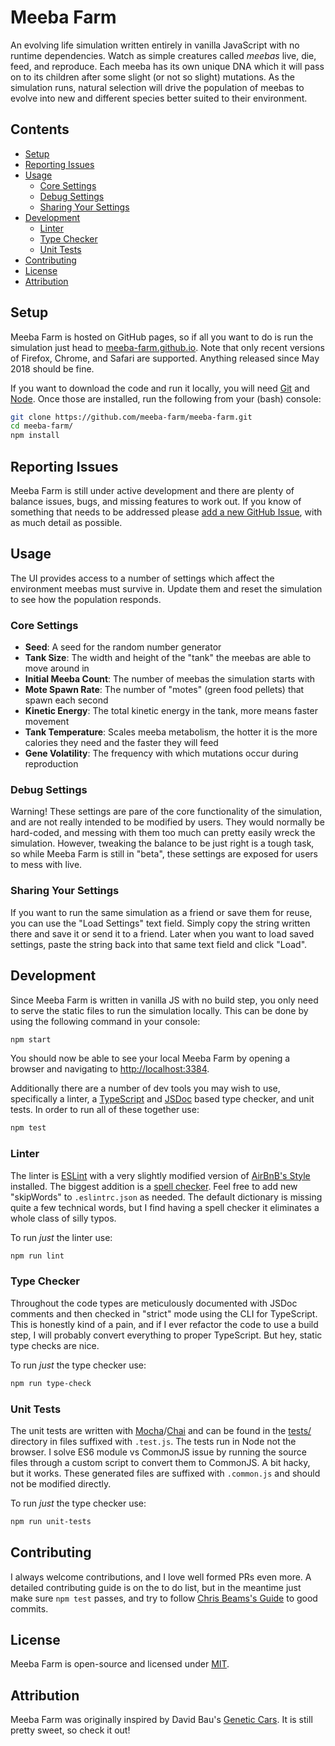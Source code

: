 # Meeba Farm

An evolving life simulation written entirely in vanilla JavaScript with no
runtime dependencies. Watch as simple creatures called _meebas_ live, die,
feed, and reproduce. Each meeba has its own unique DNA which it will pass on
to its children after some slight (or not so slight) mutations. As the
simulation runs, natural selection will drive the population of meebas to
evolve into new and different species better suited to their environment.

## Contents

- [Setup](#setup)
- [Reporting Issues](#reporting-issues)
- [Usage](#usage)
    * [Core Settings](#core-settings)
    * [Debug Settings](#debug-settings)
    * [Sharing Your Settings](#sharing-your-settings)
- [Development](#development)
    * [Linter](#linter)
    * [Type Checker](#type-checker)
    * [Unit Tests](#unit-tests)
- [Contributing](#contributing)
- [License](#license)
- [Attribution](#attribution)

## Setup

Meeba Farm is hosted on GitHub pages, so if all you want to do is run the
simulation just head to
[meeba-farm.github.io](http://meeba-farm.github.io/meeba-farm/). Note that only
recent versions of Firefox, Chrome, and Safari are supported. Anything released
since May 2018 should be fine.

If you want to download the code and run it locally, you will need
[Git](https://git-scm.com/) and [Node](https://nodejs.org/). Once those are
installed, run the following from your (bash) console:

```bash
git clone https://github.com/meeba-farm/meeba-farm.git
cd meeba-farm/
npm install
```

## Reporting Issues

Meeba Farm is still under active development and there are plenty of balance
issues, bugs, and missing features to work out. If you know of something that
needs to be addressed please
[add a new GitHub Issue](https://github.com/meeba-farm/meeba-farm/issues/new),
with as much detail as possible.

## Usage

The UI provides access to a number of settings which affect the environment
meebas must survive in. Update them and reset the simulation to see how the
population responds.

### Core Settings

- **Seed**: A seed for the random number generator
- **Tank Size**: The width and height of the "tank" the meebas are able to move
    around in
- **Initial Meeba Count**: The number of meebas the simulation starts with
- **Mote Spawn Rate**: The number of "motes" (green food pellets) that spawn
    each second
- **Kinetic Energy**: The total kinetic energy in the tank, more means faster
    movement
- **Tank Temperature**: Scales meeba metabolism, the hotter it is the more
    calories they need and the faster they will feed
- **Gene Volatility**: The frequency with which mutations occur during
    reproduction

### Debug Settings

Warning! These settings are pare of the core functionality of the simulation,
and are not really intended to be modified by users. They would normally be
hard-coded, and messing with them too much can pretty easily wreck the
simulation. However, tweaking the balance to be just right is a tough task, so
while Meeba Farm is still in "beta", these settings are exposed for users to
mess with live.

### Sharing Your Settings

If you want to run the same simulation as a friend or save them for reuse, you
can use the "Load Settings" text field. Simply copy the string written there
and save it or send it to a friend. Later when you want to load saved settings,
paste the string back into that same text field and click "Load".

## Development

Since Meeba Farm is written in vanilla JS with no build step, you only need to
serve the static files to run the simulation locally. This can be done by
using the following command in your console:

```bash
npm start
```

You should now be able to see your local Meeba Farm by opening a browser and
navigating to [http://localhost:3384](http://localhost:3384).

Additionally there are a number of dev tools you may wish to use, specifically
a linter, a [TypeScript](https://www.typescriptlang.org/) and
[JSDoc](http://usejsdoc.org/) based type checker, and unit tests. In order to
run all of these together use:

```bash
npm test
```

### Linter

The linter is [ESLint](https://eslint.org/) with a very slightly modified
version of [AirBnB's Style](https://github.com/airbnb/javascript) installed.
The biggest addition is a
[spell checker](https://github.com/aotaduy/eslint-plugin-spellcheck). Feel free
to add new "skipWords" to `.eslintrc.json` as needed. The default dictionary is
missing quite a few technical words, but I find having a spell checker it
eliminates a whole class of silly typos.

To run _just_ the linter use:

```bash
npm run lint
```

### Type Checker

Throughout the code types are meticulously documented with JSDoc comments and
then checked in "strict" mode using the CLI for TypeScript. This is honestly
kind of a pain, and if I ever refactor the code to use a build step, I will
probably convert everything to proper TypeScript. But hey, static type checks
are nice.

To run _just_ the type checker use:

```bash
npm run type-check
```

### Unit Tests

The unit tests are written with
[Mocha](https://mochajs.org/)/[Chai](https://www.chaijs.com/) and can be found
in the [tests/](./tests) directory in files suffixed with `.test.js`. The tests
run in Node not the browser. I solve ES6 module vs CommonJS issue by running
the source files through a custom script to convert them to CommonJS. A bit
hacky, but it works. These generated files are suffixed with `.common.js` and
should not be modified directly.

To run _just_ the type checker use:

```bash
npm run unit-tests
```

## Contributing

I always welcome contributions, and I love well formed PRs even more. A
detailed contributing guide is on the to do list, but in the meantime just make
sure `npm test` passes, and try to follow
[Chris Beams's Guide](https://chris.beams.io/posts/git-commit/) to good
commits.

## License

Meeba Farm is open-source and licensed under [MIT](./LICENSE).

## Attribution

Meeba Farm was originally inspired by David Bau's
[Genetic Cars](https://rednuht.org/genetic_cars_2/). It is still pretty sweet,
so check it out!
